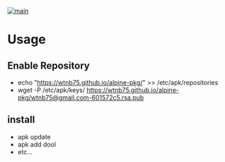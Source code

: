 [![main](https://github.com/wtnb75/alpine-pkg/actions/workflows/main.yml/badge.svg)](https://github.com/wtnb75/alpine-pkg/actions/workflows/main.yml)

# Usage

## Enable Repository

- echo "https://wtnb75.github.io/alpine-pkg/" >> /etc/apk/repositories
- wget -P /etc/apk/keys/ https://wtnb75.github.io/alpine-pkg/wtnb75@gmail.com-601572c5.rsa.pub

## install

- apk update
- apk add dool
- etc...

